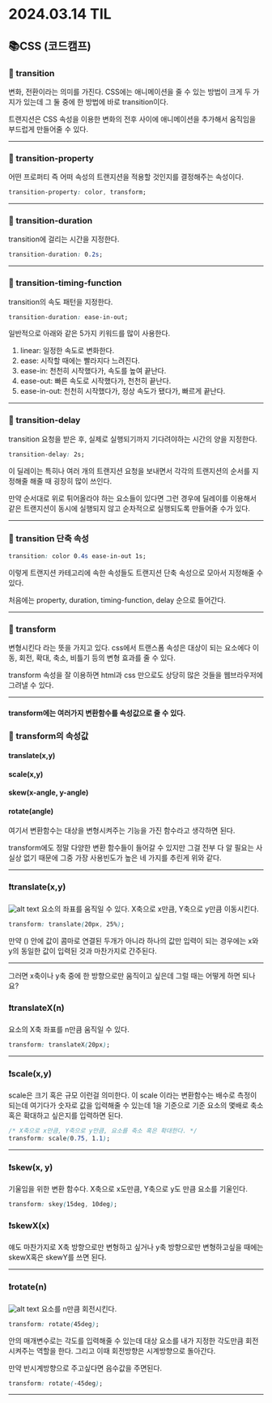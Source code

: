 # 2024.03.14 TIL

## 📚CSS (코드캠프)

### 🚨 transition

변화, 전환이라는 의미를 가진다. CSS에는 애니메이션을 줄 수 있는 방법이 크게 두 가지가 있는데 그 둘 중에 한 방법에 바로 transition이다.

트랜지션은 CSS 속성을 이용한 변화의 전후 사이에 애니메이션을 추가해서 움직임을 부드럽게 만들어줄 수 있다.

---

### 🚨 transition-property

어떤 프로퍼티 즉 어떠 속성의 트랜지션을 적용할 것인지를 결정해주는 속성이다.

```css
transition-property: color, transform;
```

---

### 🚨 transition-duration

transition에 걸리는 시간을 지정한다.

```css
transition-duration: 0.2s;
```

---

### 🚨 transition-timing-function

transition의 속도 패턴을 지정한다.

```css
transition-duration: ease-in-out;
```

일반적으로 아래와 같은 5가지 키워드를 많이 사용한다.

1. linear: 일정한 속도로 변화한다.
2. ease: 시작할 때에는 빨라지다 느려진다.
3. ease-in: 천천히 시작했다가, 속도를 높여 끝난다.
4. ease-out: 빠른 속도로 시작했다가, 천천히 끝난다.
5. ease-in-out: 천천히 시작했다가, 정상 속도가 됐다가, 빠르게 끝난다.

---

### 🚨 transition-delay

transition 요청을 받은 후, 실제로 실행되기까지 기다려야하는 시간의 양을 지정한다.

```css
transition-delay: 2s;
```

이 딜레이는 특히나 여러 개의 트랜지션 요청을 보내면서 각각의 트랜지션의 순서를 지정해줄 해줄 때 굉장히 많이 쓰인다.

만약 순서대로 위로 튀어올라야 하는 요소들이 있다면 그런 경우에 딜레이를 이용해서 같은 트랜지션이 동시에 실행되지 않고 순차적으로 실행되도록 만들어줄 수가 있다.

---

### 🚨 transition 단축 속성

```css
transition: color 0.4s ease-in-out 1s;
```

이렇게 트랜지션 카테고리에 속한 속성들도 트랜지션 단축 속성으로 모아서 지정해줄 수 있다.

처음에는 property, duration, timing-function, delay 순으로 들어간다.

---

### 🚨 transform

변형시킨다 라는 뜻을 가지고 있다. css에서 트랜스폼 속성은 대상이 되는 요소에다 이동, 회전, 확대, 축소, 비틀기 등의 변형 효과를 줄 수 있다.

transform 속성을 잘 이용하면 html과 css 만으로도 상당히 많은 것들을 웹브라우저에 그려낼 수 있다.

---

#### transform에는 여러가지 변환함수를 속성값으로 줄 수 있다.

### 🚨 transform의 속성값

#### translate(x,y)

#### scale(x,y)

#### skew(x-angle, y-angle)

#### rotate(angle)

여기서 변환함수는 대상을 변형시켜주는 기능을 가진 함수라고 생각하면 된다.

transform에도 정말 다양한 변환 함수들이 들어갈 수 있지만 그걸 전부 다 알 필요는 사실상 없기 때문에 그중 가장 사용빈도가 높은 네 가지를 추린게 위와 같다.

---

### ❗️translate(x,y)

![alt text](./img/image55.png)
요소의 좌표를 움직일 수 있다. X축으로 x만큼, Y축으로 y만큼 이동시킨다.

```css
transform: translate(20px, 25%);
```

만약 () 안에 값이 콤마로 연결된 두개가 아니라 하나의 값만 입력이 되는 경우에는 x와 y의 동일한 값이 입력된 것과 마찬가지로 간주된다.

---

그러면 x축이나 y축 중에 한 방향으로만 움직이고 싶은데 그럴 때는 어떻게 하면 되나요?

### ❗️translateX(n)

요소의 X축 좌표를 n만큼 움직일 수 있다.

```css
transform: translateX(20px);
```

---

### ❗️scale(x,y)

scale은 크기 혹은 규모 이런걸 의미한다. 이 scale 이라는 변환함수는 배수로 측정이 되는데 여기다가 숫자로 값을 입력해줄 수 있는데 1을 기준으로 기준 요소의 몇배로 축소 혹은 확대하고 싶은지를 입력하면 된다.

```css
/* X축으로 x만큼, Y축으로 y만큼, 요소를 축소 혹은 확대한다. */
transform: scale(0.75, 1.1);
```

---

### ❗️skew(x, y)

기울임을 위한 변환 함수다. X축으로 x도만큼, Y축으로 y도 만큼 요소를 기울인다.

```css
transform: skey(15deg, 10deg);
```

### ❗️skewX(x)

얘도 마찬가지로 X축 방향으로만 변형하고 싶거나 y축 방향으로만 변형하고싶을 때에는 skewX혹은 skewY를 쓰면 된다.

---

### ❗️rotate(n)

![alt text](./img/image56.png)
요소를 n만큼 회전시킨다.

```css
transform: rotate(45deg);
```

안의 매개변수로는 각도를 입력해줄 수 있는데 대상 요소를 내가 지정한 각도만큼 회전시켜주는 역할을 한다.
그리고 이때 회전방향은 시계방향으로 돌아간다.

만약 반시계방향으로 주고싶다면 음수값을 주면된다.

```css
transform: rotate(-45deg);
```

---
